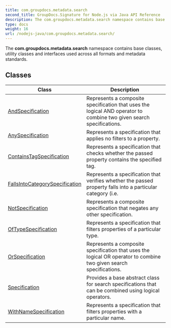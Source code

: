 ```yaml
---
title: com.groupdocs.metadata.search
second_title: GroupDocs.Signature for Node.js via Java API Reference
description: The com.groupdocs.metadata.search namespace contains base classes utility classes and interfaces used across all formats and metadata standards.
type: docs
weight: 16
url: /nodejs-java/com.groupdocs.metadata.search/
---
```


The **com.groupdocs.metadata.search** namespace contains base classes, utility classes and interfaces used across all formats and metadata standards.


## Classes

| Class | Description |
| --- | --- |
| [AndSpecification](../com.groupdocs.metadata.search/andspecification) | Represents a composite specification that uses the logical AND operator to combine two given search specifications. |
| [AnySpecification](../com.groupdocs.metadata.search/anyspecification) | Represents a specification that applies no filters to a property. |
| [ContainsTagSpecification](../com.groupdocs.metadata.search/containstagspecification) | Represents a specification that checks whether the passed property contains the specified tag. |
| [FallsIntoCategorySpecification](../com.groupdocs.metadata.search/fallsintocategoryspecification) | Represents a specification that verifies whether the passed property falls into a particular category (i.e. |
| [NotSpecification](../com.groupdocs.metadata.search/notspecification) | Represents a composite specification that negates any other specification. |
| [OfTypeSpecification](../com.groupdocs.metadata.search/oftypespecification) | Represents a specification that filters properties of a particular type. |
| [OrSpecification](../com.groupdocs.metadata.search/orspecification) | Represents a composite specification that uses the logical OR operator to combine two given search specifications. |
| [Specification](../com.groupdocs.metadata.search/specification) | Provides a base abstract class for search specifications that can be combined using logical operators. |
| [WithNameSpecification](../com.groupdocs.metadata.search/withnamespecification) | Represents a specification that filters properties with a particular name. |
